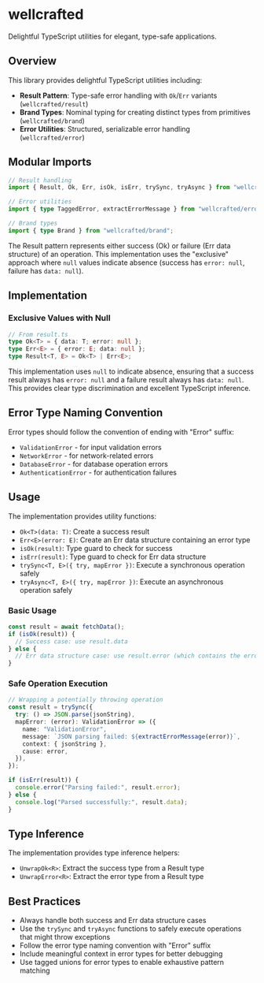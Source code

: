 # wellcrafted

Delightful TypeScript utilities for elegant, type-safe applications.

## Overview

This library provides delightful TypeScript utilities including:

- **Result Pattern**: Type-safe error handling with `Ok`/`Err` variants (`wellcrafted/result`)
- **Brand Types**: Nominal typing for creating distinct types from primitives (`wellcrafted/brand`)
- **Error Utilities**: Structured, serializable error handling (`wellcrafted/error`)

## Modular Imports

```typescript
// Result handling
import { Result, Ok, Err, isOk, isErr, trySync, tryAsync } from "wellcrafted/result";

// Error utilities
import { type TaggedError, extractErrorMessage } from "wellcrafted/error";

// Brand types
import { type Brand } from "wellcrafted/brand";
```

The Result pattern represents either success (Ok) or failure (Err data structure) of an operation. This implementation uses the "exclusive" approach where `null` values indicate absence (success has `error: null`, failure has `data: null`).

## Implementation

### Exclusive Values with Null

```typescript
// From result.ts
type Ok<T> = { data: T; error: null };
type Err<E> = { error: E; data: null };
type Result<T, E> = Ok<T> | Err<E>;
```

This implementation uses `null` to indicate absence, ensuring that a success result always has `error: null` and a failure result always has `data: null`. This provides clear type discrimination and excellent TypeScript inference.

## Error Type Naming Convention

Error types should follow the convention of ending with "Error" suffix:

- `ValidationError` - for input validation errors
- `NetworkError` - for network-related errors
- `DatabaseError` - for database operation errors
- `AuthenticationError` - for authentication failures

## Usage

The implementation provides utility functions:

- `Ok<T>(data: T)`: Create a success result
- `Err<E>(error: E)`: Create an Err data structure containing an error type
- `isOk(result)`: Type guard to check for success
- `isErr(result)`: Type guard to check for Err data structure
- `trySync<T, E>({ try, mapError })`: Execute a synchronous operation safely
- `tryAsync<T, E>({ try, mapError })`: Execute an asynchronous operation safely

### Basic Usage

```typescript
const result = await fetchData();
if (isOk(result)) {
  // Success case: use result.data
} else {
  // Err data structure case: use result.error (which contains the error type)
}
```

### Safe Operation Execution

```typescript
// Wrapping a potentially throwing operation
const result = trySync({
  try: () => JSON.parse(jsonString),
  mapError: (error): ValidationError => ({
    name: "ValidationError",
    message: `JSON parsing failed: ${extractErrorMessage(error)}`,
    context: { jsonString },
    cause: error,
  }),
});

if (isErr(result)) {
  console.error("Parsing failed:", result.error);
} else {
  console.log("Parsed successfully:", result.data);
}
```

## Type Inference

The implementation provides type inference helpers:

- `UnwrapOk<R>`: Extract the success type from a Result type
- `UnwrapError<R>`: Extract the error type from a Result type

## Best Practices

- Always handle both success and Err data structure cases
- Use the `trySync` and `tryAsync` functions to safely execute operations that might throw exceptions
- Follow the error type naming convention with "Error" suffix
- Include meaningful context in error types for better debugging
- Use tagged unions for error types to enable exhaustive pattern matching 